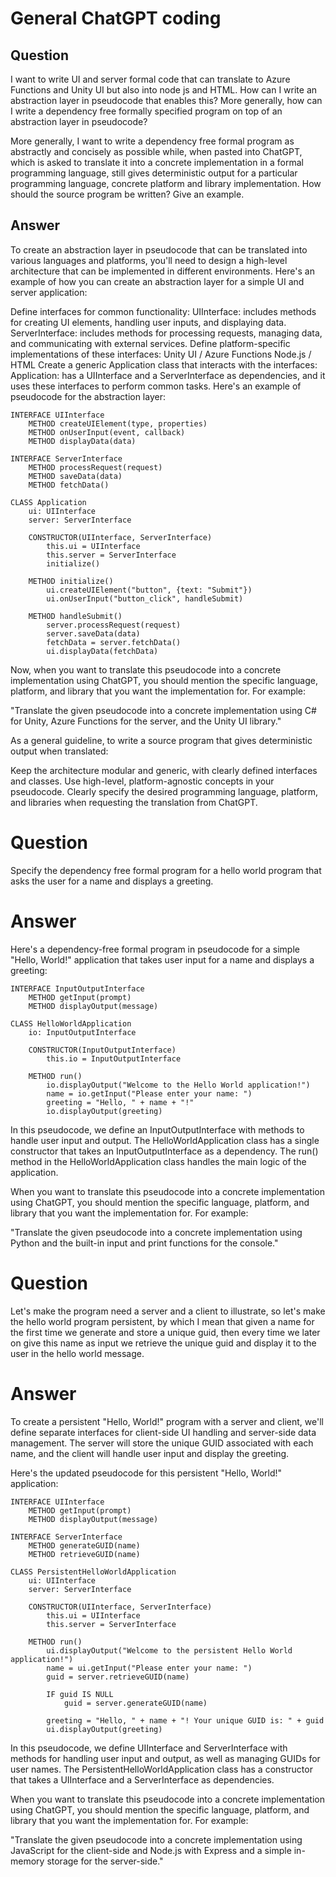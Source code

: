 # General ChatGPT coding

## Question

I want to write UI and server formal code that can translate to Azure Functions and Unity UI but also into node js and HTML. How can I write an abstraction layer in pseudocode that enables this? More generally, how can I write a dependency free formally specified program on top of an abstraction layer in pseudocode?

More generally, I want to write a dependency free formal program as abstractly and concisely as possible while, when pasted into ChatGPT, which is asked to translate it into a concrete implementation in a formal programming language, still gives deterministic output for a particular programming language, concrete platform and library implementation. How should the source program be written? Give an example.

## Answer

To create an abstraction layer in pseudocode that can be translated into various languages and platforms, you'll need to design a high-level architecture that can be implemented in different environments. Here's an example of how you can create an abstraction layer for a simple UI and server application:

Define interfaces for common functionality:
UIInterface: includes methods for creating UI elements, handling user inputs, and displaying data.
ServerInterface: includes methods for processing requests, managing data, and communicating with external services.
Define platform-specific implementations of these interfaces:
Unity UI / Azure Functions
Node.js / HTML
Create a generic Application class that interacts with the interfaces:
Application: has a UIInterface and a ServerInterface as dependencies, and it uses these interfaces to perform common tasks.
Here's an example of pseudocode for the abstraction layer:

```
INTERFACE UIInterface
    METHOD createUIElement(type, properties)
    METHOD onUserInput(event, callback)
    METHOD displayData(data)

INTERFACE ServerInterface
    METHOD processRequest(request)
    METHOD saveData(data)
    METHOD fetchData()

CLASS Application
    ui: UIInterface
    server: ServerInterface

    CONSTRUCTOR(UIInterface, ServerInterface)
        this.ui = UIInterface
        this.server = ServerInterface
        initialize()

    METHOD initialize()
        ui.createUIElement("button", {text: "Submit"})
        ui.onUserInput("button_click", handleSubmit)

    METHOD handleSubmit()
        server.processRequest(request)
        server.saveData(data)
        fetchData = server.fetchData()
        ui.displayData(fetchData)
```

Now, when you want to translate this pseudocode into a concrete implementation using ChatGPT, you should mention the specific language, platform, and library that you want the implementation for. For example:

"Translate the given pseudocode into a concrete implementation using C# for Unity, Azure Functions for the server, and the Unity UI library."

As a general guideline, to write a source program that gives deterministic output when translated:

Keep the architecture modular and generic, with clearly defined interfaces and classes.
Use high-level, platform-agnostic concepts in your pseudocode.
Clearly specify the desired programming language, platform, and libraries when requesting the translation from ChatGPT.

# Question

Specify the dependency free formal program for a hello world program that asks the user for a name and displays a greeting.

# Answer

Here's a dependency-free formal program in pseudocode for a simple "Hello, World!" application that takes user input for a name and displays a greeting:

```
INTERFACE InputOutputInterface
    METHOD getInput(prompt)
    METHOD displayOutput(message)

CLASS HelloWorldApplication
    io: InputOutputInterface

    CONSTRUCTOR(InputOutputInterface)
        this.io = InputOutputInterface

    METHOD run()
        io.displayOutput("Welcome to the Hello World application!")
        name = io.getInput("Please enter your name: ")
        greeting = "Hello, " + name + "!"
        io.displayOutput(greeting)
```

In this pseudocode, we define an InputOutputInterface with methods to handle user input and output. The HelloWorldApplication class has a single constructor that takes an InputOutputInterface as a dependency. The run() method in the HelloWorldApplication class handles the main logic of the application.

When you want to translate this pseudocode into a concrete implementation using ChatGPT, you should mention the specific language, platform, and library that you want the implementation for. For example:

"Translate the given pseudocode into a concrete implementation using Python and the built-in input and print functions for the console."

# Question

Let's make the program need a server and a client to illustrate, so let's make the hello world program persistent, by which I mean that given a name for the first time we generate and store a unique guid, then every time we later on give this name as input we retrieve the unique guid and display it to the user in the hello world message.

# Answer

To create a persistent "Hello, World!" program with a server and client, we'll define separate interfaces for client-side UI handling and server-side data management. The server will store the unique GUID associated with each name, and the client will handle user input and display the greeting.

Here's the updated pseudocode for this persistent "Hello, World!" application:

```
INTERFACE UIInterface
    METHOD getInput(prompt)
    METHOD displayOutput(message)

INTERFACE ServerInterface
    METHOD generateGUID(name)
    METHOD retrieveGUID(name)

CLASS PersistentHelloWorldApplication
    ui: UIInterface
    server: ServerInterface

    CONSTRUCTOR(UIInterface, ServerInterface)
        this.ui = UIInterface
        this.server = ServerInterface

    METHOD run()
        ui.displayOutput("Welcome to the persistent Hello World application!")
        name = ui.getInput("Please enter your name: ")
        guid = server.retrieveGUID(name)

        IF guid IS NULL
            guid = server.generateGUID(name)

        greeting = "Hello, " + name + "! Your unique GUID is: " + guid
        ui.displayOutput(greeting)
```

In this pseudocode, we define UIInterface and ServerInterface with methods for handling user input and output, as well as managing GUIDs for user names. The PersistentHelloWorldApplication class has a constructor that takes a UIInterface and a ServerInterface as dependencies.

When you want to translate this pseudocode into a concrete implementation using ChatGPT, you should mention the specific language, platform, and library that you want the implementation for. For example:

"Translate the given pseudocode into a concrete implementation using JavaScript for the client-side and Node.js with Express and a simple in-memory storage for the server-side."
